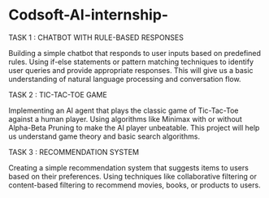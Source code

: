 # Codsoft-AI-internship-
TASK 1 : CHATBOT WITH RULE-BASED RESPONSES

Building a simple chatbot that responds to user inputs based on predefined rules. Using if-else statements or pattern matching techniques to identify user queries and provide appropriate responses. This will give us a basic understanding of natural language processing and conversation flow.

TASK 2 : TIC-TAC-TOE GAME

Implementing an AI agent that plays the classic game of Tic-Tac-Toe against a human player. Using algorithms like Minimax with or without Alpha-Beta Pruning to make the AI player unbeatable. This project will help us understand game theory and basic search algorithms.

TASK 3 : RECOMMENDATION SYSTEM

Creating a simple recommendation system that suggests items to users based on their preferences. Using techniques like collaborative filtering or content-based filtering to recommend movies, books, or products to users.